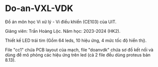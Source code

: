 # Do-an-VXL-VDK
Đồ án môn học Vi xử lý - Vi điều khiển (CE103) của UIT.

Giảng viên: Trần Hoàng Lộc.  Năm học: 2023-2024 (HK2).

Thiết kế LED trái tim (Gồm 64 leds, 10 hiệu ứng, 4 mức tốc độ hiển thị).

File "cc1" chứa PCB layout của mạch, file "doanvdk" chứa sơ đồ kết nối và dùng để mô phỏng các hiệu ứng trên led (cả 2 file đều dùng proteus bản 8.13).
